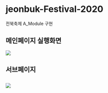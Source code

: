 # jeonbuk-Festival-2020
전북축제 A_Module 구현

<h2>메인페이지 실행화면</h2>
<img src="https://user-images.githubusercontent.com/51257552/103614631-62f1ad00-4f6c-11eb-8f80-a5b3539a74dd.png"></img>

<h2>서브페이지 <h2>
<img src="https://user-images.githubusercontent.com/51257552/103614636-671dca80-4f6c-11eb-9f37-db132f1e7f5a.png"></img>
